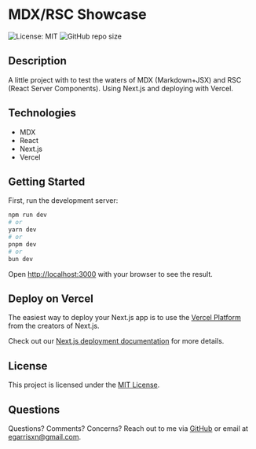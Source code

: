 # MDX/RSC Showcase

![License: MIT](https://img.shields.io/badge/License-MIT-yellow.svg) ![GitHub repo size](https://img.shields.io/github/repo-size/egarrisxn/mdxrsc-showcase)

## Description

A little project with to test the waters of MDX (Markdown+JSX) and RSC (React Server Components). Using Next.js and deploying with Vercel.

## Technologies

- MDX
- React
- Next.js
- Vercel

## Getting Started

First, run the development server:

```bash
npm run dev
# or
yarn dev
# or
pnpm dev
# or
bun dev
```

Open [http://localhost:3000](http://localhost:3000) with your browser to see the result.

## Deploy on Vercel

The easiest way to deploy your Next.js app is to use the [Vercel Platform](https://vercel.com/new?utm_medium=default-template&filter=next.js&utm_source=create-next-app&utm_campaign=create-next-app-readme) from the creators of Next.js.

Check out our [Next.js deployment documentation](https://nextjs.org/docs/deployment) for more details.

## License

This project is licensed under the [MIT License](LICENSE).

## Questions

Questions? Comments? Concerns? Reach out to me via [GitHub](https://github.com/egarrisxn) or email at egarrisxn@gmail.com.
